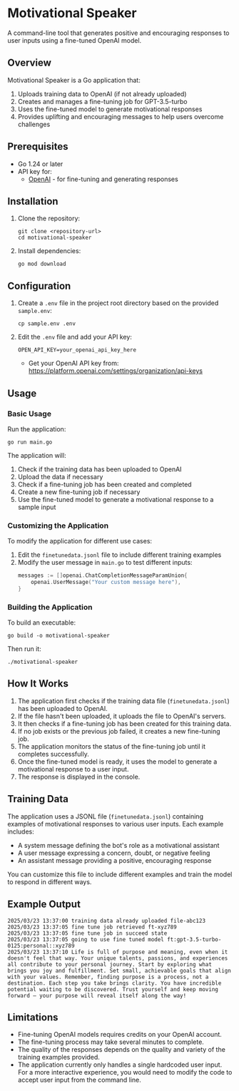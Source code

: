 # Motivational Speaker

A command-line tool that generates positive and encouraging responses to user inputs using a fine-tuned OpenAI model.

## Overview

Motivational Speaker is a Go application that:
1. Uploads training data to OpenAI (if not already uploaded)
2. Creates and manages a fine-tuning job for GPT-3.5-turbo
3. Uses the fine-tuned model to generate motivational responses
4. Provides uplifting and encouraging messages to help users overcome challenges

## Prerequisites

- Go 1.24 or later
- API key for:
  - [OpenAI](https://platform.openai.com/) - for fine-tuning and generating responses

## Installation

1. Clone the repository:
   ```
   git clone <repository-url>
   cd motivational-speaker
   ```

2. Install dependencies:
   ```
   go mod download
   ```

## Configuration

1. Create a `.env` file in the project root directory based on the provided `sample.env`:
   ```
   cp sample.env .env
   ```

2. Edit the `.env` file and add your API key:
   ```
   OPEN_API_KEY=your_openai_api_key_here
   ```

   - Get your OpenAI API key from: https://platform.openai.com/settings/organization/api-keys

## Usage

### Basic Usage

Run the application:

```
go run main.go
```

The application will:
1. Check if the training data has been uploaded to OpenAI
2. Upload the data if necessary
3. Check if a fine-tuning job has been created and completed
4. Create a new fine-tuning job if necessary
5. Use the fine-tuned model to generate a motivational response to a sample input

### Customizing the Application

To modify the application for different use cases:

1. Edit the `finetunedata.jsonl` file to include different training examples
2. Modify the user message in `main.go` to test different inputs:
   ```go
   messages := []openai.ChatCompletionMessageParamUnion{
       openai.UserMessage("Your custom message here"),
   }
   ```

### Building the Application

To build an executable:

```
go build -o motivational-speaker
```

Then run it:

```
./motivational-speaker
```

## How It Works

1. The application first checks if the training data file (`finetunedata.jsonl`) has been uploaded to OpenAI.
2. If the file hasn't been uploaded, it uploads the file to OpenAI's servers.
3. It then checks if a fine-tuning job has been created for this training data.
4. If no job exists or the previous job failed, it creates a new fine-tuning job.
5. The application monitors the status of the fine-tuning job until it completes successfully.
6. Once the fine-tuned model is ready, it uses the model to generate a motivational response to a user input.
7. The response is displayed in the console.

## Training Data

The application uses a JSONL file (`finetunedata.jsonl`) containing examples of motivational responses to various user inputs. Each example includes:

- A system message defining the bot's role as a motivational assistant
- A user message expressing a concern, doubt, or negative feeling
- An assistant message providing a positive, encouraging response

You can customize this file to include different examples and train the model to respond in different ways.

## Example Output

```
2025/03/23 13:37:00 training data already uploaded file-abc123
2025/03/23 13:37:05 fine tune job retrieved ft-xyz789
2025/03/23 13:37:05 fine tune job in succeed state
2025/03/23 13:37:05 going to use fine tuned model ft:gpt-3.5-turbo-0125:personal::xyz789
2025/03/23 13:37:10 Life is full of purpose and meaning, even when it doesn't feel that way. Your unique talents, passions, and experiences all contribute to your personal journey. Start by exploring what brings you joy and fulfillment. Set small, achievable goals that align with your values. Remember, finding purpose is a process, not a destination. Each step you take brings clarity. You have incredible potential waiting to be discovered. Trust yourself and keep moving forward – your purpose will reveal itself along the way!
```

## Limitations

- Fine-tuning OpenAI models requires credits on your OpenAI account.
- The fine-tuning process may take several minutes to complete.
- The quality of the responses depends on the quality and variety of the training examples provided.
- The application currently only handles a single hardcoded user input. For a more interactive experience, you would need to modify the code to accept user input from the command line.
